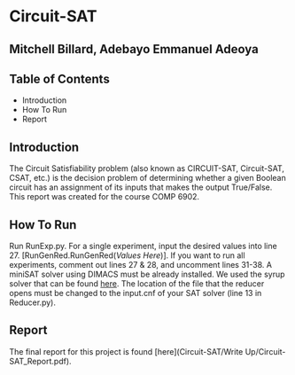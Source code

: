 # Circuit-SAT
## Mitchell Billard, Adebayo Emmanuel Adeoya ##

## Table of Contents
* Introduction
* How To Run
* Report

## Introduction
The Circuit	Satisfiability problem (also	known	as CIRCUIT-SAT, Circuit-SAT, CSAT,	etc.)	is the decision	problem of	determining	whether	a	given Boolean circuit has	an	assignment	of its	inputs	that	makes	the	output	True/False. This report was created for the course COMP 6902.

## How To Run
Run RunExp.py. For a single experiment, input the desired values into line 27. [RunGenRed.RunGenRed(*Values Here*)].
If you want to run all experiments, comment out lines 27 & 28, and uncomment lines 31-38.
A miniSAT solver using DIMACS must be already installed. We used the syrup solver that can be found [here](http://www.satcompetition.org/).
The location of the file that the reducer opens must be changed to the input.cnf of your SAT solver (line 13 in Reducer.py). 

## Report
The final report for this project is found [here](Circuit-SAT/Write Up/Circuit-SAT_Report.pdf).

